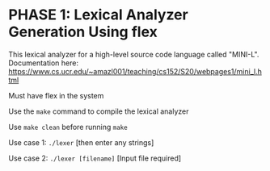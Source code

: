 # PHASE 1: Lexical Analyzer Generation Using flex

This lexical analyzer for a high-level source code language called "MINI-L". Documentation here: https://www.cs.ucr.edu/~amazl001/teaching/cs152/S20/webpages1/mini_l.html

Must have flex in the system

Use the `make` command to compile the lexical analyzer

Use `make clean` before running `make`

Use case 1:  `./lexer`
[then enter any strings]

Use case 2: `./lexer [filename]`
[Input file required]
